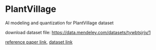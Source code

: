 # PlantVillage
AI modeling and quantization for PlantVillage dataset

download dataset file: https://data.mendeley.com/datasets/tywbtsjrjv/1

[reference paper link](https://www.sciencedirect.com/science/article/abs/pii/S016816992031190X), [dataset link](https://paperswithcode.com/dataset/plantvillage)
